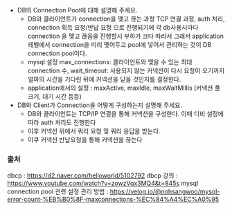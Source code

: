 - DB의 Connection Pool에 대해 설명해 주세요.
  - DB와 클라이언트가 connection을 맺고 끊는 과정 TCP 연결 과정, auth 처리, connection 획득 요청/반납 요청 으로 진행되기에 각 db사용시마다 connection 을 맺고 끊음을 진행할시 부하가 크다 따라서 그래서 application 레벨에서 connection을 미리 맺어두고 pool에 넣어서 관리하는 것이 DB connection pool이다.
  - mysql 설정 max_connections: 클라이언트와 맺을 수 있는 최대 connection 수, wait_timeout: 사용되지 않는 커넥션이 다시 요청이 오기까지 얼마의 시간을 기다린 뒤에 커넥션을 닫을 것인지를 결정한다.
  - application에서의 설정 : maxActive, maxIdle, maxWaitMillis (커낵션 풀 크기, 대기 시간 등등)
- DB와 Client가 Connection을 어떻게 구성하는지 설명해 주세요.
  - DB와 클라이언트는 TCP/IP 연결을 통해 커넥션을 구성한다. 이때 디비 설정에 따라 auth 처리도 진행한다
  - 이후 커넥션 위에서 쿼리 요청 및 쿼리 응답을 받는다.
  - 이쿠 커넥션 반납요청을 통해 커넥션을 끊는다

### 출처

dbcp : https://d2.naver.com/helloworld/5102792
dbcp 강의 : https://www.youtube.com/watch?v=zowzVqx3MQ4&t=845s
mysql connection pool 관련 설정 관리 방법 : https://velog.io/@nohsangwoo/mysql-error-count-%EB%B0%8F-maxconnections-%EC%84%A4%EC%A0%95
